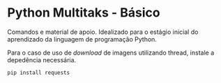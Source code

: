 # Python Multitaks - Básico

Comandos e material de apoio. Idealizado para o estágio inicial do aprendizado da linguagem de programação Python.

Para o caso de uso de _download_ de imagens utilizando thread, instale a depedência necessária.
`````
pip install requests